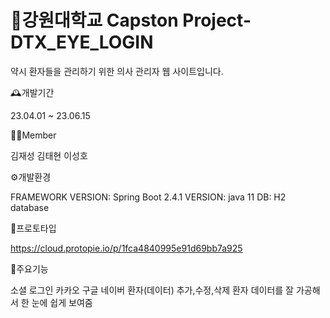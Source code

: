 # 🏫강원대학교 Capston Project-DTX_EYE_LOGIN
약시 환자들을 관리하기 위한 의사 관리자 웹 사이트입니다.

🕰️개발기간

23.04.01 ~ 23.06.15

🧑‍💻Member

김재성 김태현 이성호

⚙️개발환경

FRAMEWORK VERSION: Spring Boot 2.4.1
VERSION: java 11
DB: H2 database

📝프로토타입

https://cloud.protopie.io/p/1fca4840995e91d69bb7a925

📌주요기능

소셜 로그인
카카오
구글
네이버
환자(데이터) 추가,수정,삭제
환자 데이터를 잘 가공해서 한 눈에 쉽게 보여줌
